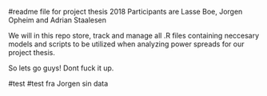 #readme file for project thesis 2018
Participants are Lasse Boe, Jorgen Opheim and Adrian Staalesen

We will in this repo store, track and manage all .R files containing neccesary models and scripts to be utilized when analyzing power spreads for our project thesis.

So lets go guys! Dont fuck it up.

#test
#test fra Jorgen sin data